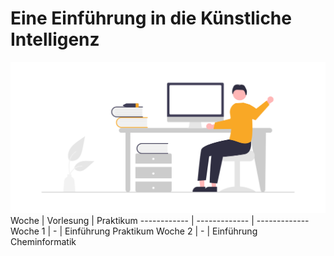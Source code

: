 # Eine Einführung in die Künstliche Intelligenz

![](Notebooks/Img/hello.png)
Woche | Vorlesung | Praktikum
------------ | ------------- | -------------
Woche 1 | - | Einführung Praktikum
Woche 2  | - | Einführung Cheminformatik
